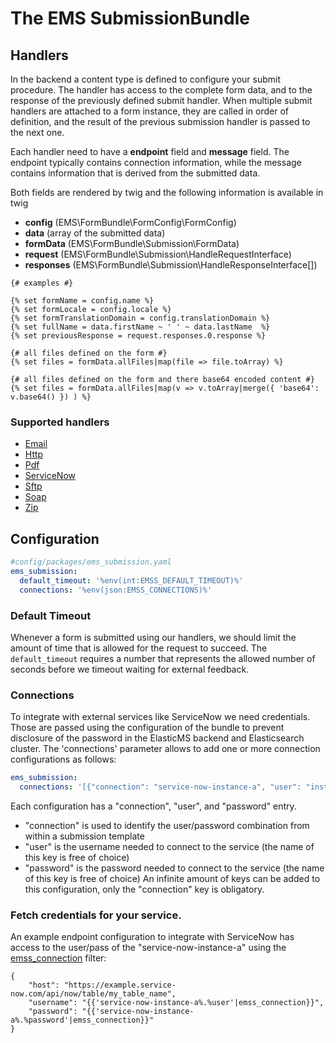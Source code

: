 # The EMS SubmissionBundle

## Handlers
In the backend a content type is defined to configure your submit procedure. 
The handler has access to the complete form data, and to the response of the previously defined submit handler. 
When multiple submit handlers are attached to a form instance, they are called in order of definition, and the result 
of the previous submission handler is passed to the next one.

Each handler need to have a **endpoint** field and **message** field. 
The endpoint typically contains connection information, while the message contains information 
that is derived from the submitted data.

Both fields are rendered by twig and the following information is available in twig

- **config** (EMS\FormBundle\FormConfig\FormConfig)    
- **data** (array of the submitted data)
- **formData** (EMS\FormBundle\Submission\FormData)
- **request** (EMS\FormBundle\Submission\HandleRequestInterface)
- **responses** (EMS\FormBundle\Submission\HandleResponseInterface[])

```twig
{# examples #}

{% set formName = config.name %}
{% set formLocale = config.locale %}
{% set formTranslationDomain = config.translationDomain %}
{% set fullName = data.firstName ~ ' ' ~ data.lastName  %}
{% set previousResponse = request.responses.0.response %}

{# all files defined on the form #}
{% set files = formData.allFiles|map(file => file.toArray) %}

{# all files defined on the form and there base64 encoded content #}
{% set files = formData.allFiles|map(v => v.toArray|merge({ 'base64': v.base64() }) ) %}
```

### Supported handlers

* [Email](handlers/email.md)
* [Http](handlers/http.md)
* [Pdf](handlers/pdf.md)
* [ServiceNow](handlers/service-now.md)
* [Sftp](handlers/sftp.md)
* [Soap](handlers/soap.md)
* [Zip](handlers/zip.md)

## Configuration
```yaml
#config/packages/ems_submission.yaml
ems_submission:
  default_timeout: '%env(int:EMSS_DEFAULT_TIMEOUT)%'
  connections: '%env(json:EMSS_CONNECTIONS)%'
```

### Default Timeout
Whenever a form is submitted using our handlers, we should limit the amount of time that is allowed for the request to succeed. The `default_timeout` requires a number that represents the allowed number of seconds before we timeout waiting for external feedback.

### Connections
To integrate with external services like ServiceNow we need credentials. Those are passed using the configuration of the bundle to prevent disclosure of the password in the ElasticMS backend and Elasticsearch cluster.
The 'connections' parameter allows to add one or more connection configurations as follows:
```yaml 
ems_submission:
  connections: '[{"connection": "service-now-instance-a", "user": "instance-a-username", "password": "instance-a-password"}, {"connection": "service-now-instance-b", "user": "instance-b-username", "password": "instance-b-password"}]'
```

Each configuration has a "connection", "user", and "password" entry.
* "connection" is used to identify the user/password combination from within a submission template
* "user" is the username needed to connect to the service (the name of this key is free of choice)
* "password" is the password needed to connect to the service (the name of this key is free of choice)
An infinite amount of keys can be added to this configuration, only the "connection" key is obligatory.

### Fetch credentials for your service.
An example endpoint configuration to integrate with ServiceNow has access to the user/pass of the "service-now-instance-a" using the [emss_connection](/dev/submission-bundle/twig.md) filter:
```twig
{
    "host": "https://example.service-now.com/api/now/table/my_table_name",
    "username": "{{'service-now-instance-a%.%user'|emss_connection}}",
    "password": "{{'service-now-instance-a%.%password'|emss_connection}}"
}
```
